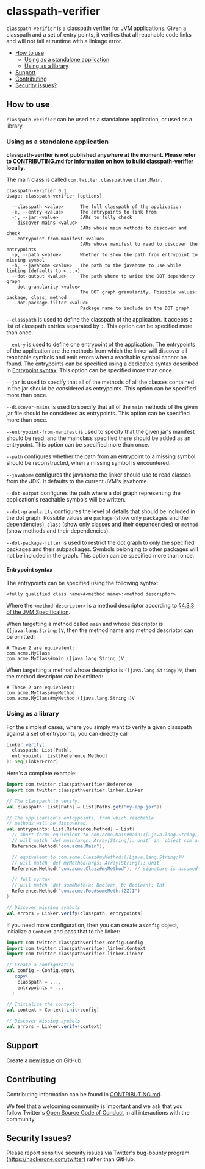 # classpath-verifier

`classpath-verifier` is a classpath verifier for JVM applications. Given a classpath and a set of
entry points, it verifies that all reachable code links and will not fail at runtime with a linkage
error.

 * [How to use](#how-to-use)
   * [Using as a standalone application](#using-as-a-standalone-application)
   * [Using as a library](#using-as-a-library)
 * [Support](#support)
 * [Contributing](#contributing)
 * [Security issues?](#security-issues)

## How to use

`classpath-verifier` can be used as a standalone application, or used as a library.

### Using as a standalone application

**classpath-verifier is not published anywhere at the moment. Please refer to 
[CONTRIBUTING.md](CONTRIBUTING.md) for information on how to build classpath-verifier locally.**

The main class is called `com.twitter.classpathverifier.Main`.
```
classpath-verifier 0.1
Usage: classpath-verifier [options]

  --classpath <value>      The full classpath of the application
  -e, --entry <value>      The entrypoints to link from
  -j, --jar <value>        JARs to fully check
  --discover-mains <value>
                           JARs whose main methods to discover and check
  --entrypoint-from-manifest <value>
                           JARs whose manifest to read to discover the entrypoints
  -p, --path <value>       Whether to show the path from entrypoint to missing symbol
  -h, --javahome <value>   The path to the javahome to use while linking (defaults to <...>)
  --dot-output <value>     The path where to write the DOT dependency graph
  --dot-granularity <value>
                           The DOT graph granularity. Possible values: package, class, method
  --dot-package-filter <value>
                           Package name to include in the DOT graph
```

`--classpath` is used to define the classpath of the application. It accepts a list of
classpath entries separated by `:`. This option can be specified more than once.

`--entry` is used to define one entrypoint of the application. The entrypoints of the
application are the methods from which the linker will discover all reachable symbols and emit
errors when a reachable symbol cannot be found. The entrypoints can be specified using a
dedicated syntax described in [Entrypoint syntax](#entrypoint-syntax). This option can be
specified more than once.

`--jar` is used to specify that all of the methods of all the classes contained in the jar
should be considered as entrypoints. This option can be specified more than once.

`--discover-mains`  is used to specify that all of the `main` methods of the given jar file
should be considered as entrypoints. This option can be specified more than once.

`--entrypoint-from-manifest` is used to specify that the given jar's manifest should be read,
and the mainclass specified there should be added as an entrypoint. This option can be
specified more than once.

`--path` configures whether the path from an entrypoint to a missing symbol should be
reconstructed, when a missing symbol is encountered.

`--javahome` configures the javahome the linker should use to read classes from the JDK. It
defaults to the current JVM's javahome.

`--dot-output` configures the path where a dot graph representing the application's
reachable symbols will be written.

`--dot-granularity` configures the level of details that should be included in the dot graph.
Possible values are `package` (show only packages and their dependencies), `class` (show only classes and their dependencies) or `method` (show methods and their dependencies).

`--dot-package-filter` is used to restrict the dot graph to only the specified packages
and their subpackages. Symbols belonging to other packages will not be included in the graph.
This option can be specified more than once.

#### Entrypoint syntax
The entrypoints can be specified using the following syntax:

```
<fully qualified class name>#<method name>:<method descriptor>
```

Where the `<method descriptor>` is a method descriptor according to [§4.3.3 of the JVM
Specification](https://docs.oracle.com/javase/specs/jvms/se7/html/jvms-4.html#jvms-4.3.3).

When targetting a method called `main` and whose descriptor is `([java.lang.String;)V`, then the
method name and method descriptor can be omitted:
```
# These 2 are equivalent:
com.acme.MyClass
com.acme.MyClass#main:([java.lang.String;)V
```

When targetting a method whose descriptor is `([java.lang.String;)V`, then the method
descriptor can be omitted:
```
# These 2 are equivalent:
com.acme.MyClass#myMethod
com.acme.MyClass#myMethod:([java.lang.String;)V
```

### Using as a library

For the simplest cases, where you simply want to verify a given classpath against a set of
entrypoints, you can directly call

```scala
Linker.verify(
  classpath: List[Path],
  entrypoints: List[Reference.Method]
): Seq[LinkerError]
```

Here's a complete example:

```scala
import com.twitter.classpathverifier.Reference
import com.twitter.classpathverifier.linker.Linker

// The classpath to verify.
val classpath: List[Path] = List(Paths.get("my-app.jar"))

// The application's entrypoints, from which reachable
// methods will be discovered.
val entrypoints: List[Reference.Method] = List(
  // short form: equivalent to com.acme.Main#main:([Ljava.lang.String;)V
  // will match `def main(args: Array[String]): Unit` in `object com.acme.Main`
  Reference.Method("com.acme.Main"),

  // equivalent to com.acme.Clazz#myMethod:([Ljava.lang.String;)V
  // will match `def myMethod(args: Array[String]): Unit`
  Reference.Method("com.acme.Clazz#myMethod"), // signature is assumed to be 

  // full syntax
  // will match `def someMeth(a: Boolean, b: Boolean): Int`
  Reference.Method("com.acme.Foo#someMeth:(ZZ)I")
)

// Discover missing symbols
val errors = Linker.verify(classpath, entrypoints)
```

If you need more configuration, then you can create a `Config` object, initialize a
`Context` and pass that to the linker:

```scala
import com.twitter.classpathverifier.config.Config
import com.twitter.classpathverifier.linker.Context
import com.twitter.classpathverifier.linker.Linker

// Create a configuration
val config = Config.empty
  .copy(
    classpath = ...,
    entrypoints = ...
  )

// Initialize the context
val context = Context.init(config)

// Discover missing symbols
val errors = Linker.verify(context)
```

## Support

Create a [new issue](https://github.com/twitter-incubator/classpath-verifier/issues/new) on GitHub.

## Contributing

Contributing information can be found in [CONTRIBUTING.md](CONTRIBUTING.md).

We feel that a welcoming community is important and we ask that you follow Twitter's
[Open Source Code of Conduct](https://github.com/twitter/code-of-conduct/blob/master/code-of-conduct.md)
in all interactions with the community.


## Security Issues?

Please report sensitive security issues via Twitter's bug-bounty program
(https://hackerone.com/twitter) rather than GitHub.
